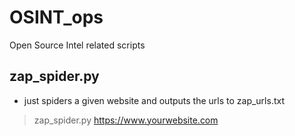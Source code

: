 # OSINT_ops
Open Source Intel related scripts


## zap_spider.py
* just spiders a given website and outputs the urls to zap_urls.txt
> zap_spider.py https://www.yourwebsite.com
